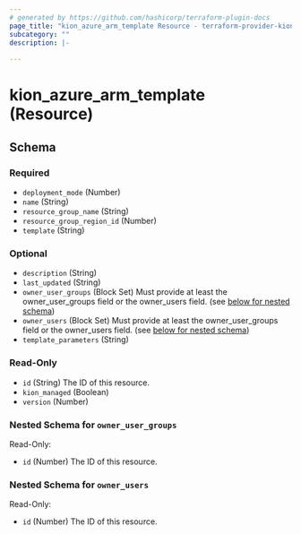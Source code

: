 ```yaml
---
# generated by https://github.com/hashicorp/terraform-plugin-docs
page_title: "kion_azure_arm_template Resource - terraform-provider-kion"
subcategory: ""
description: |-
  
---
```


# kion_azure_arm_template (Resource)





<!-- schema generated by tfplugindocs -->
## Schema

### Required

- `deployment_mode` (Number)
- `name` (String)
- `resource_group_name` (String)
- `resource_group_region_id` (Number)
- `template` (String)

### Optional

- `description` (String)
- `last_updated` (String)
- `owner_user_groups` (Block Set) Must provide at least the owner_user_groups field or the owner_users field. (see [below for nested schema](#nestedblock--owner_user_groups))
- `owner_users` (Block Set) Must provide at least the owner_user_groups field or the owner_users field. (see [below for nested schema](#nestedblock--owner_users))
- `template_parameters` (String)

### Read-Only

- `id` (String) The ID of this resource.
- `kion_managed` (Boolean)
- `version` (Number)

<a id="nestedblock--owner_user_groups"></a>
### Nested Schema for `owner_user_groups`

Read-Only:

- `id` (Number) The ID of this resource.


<a id="nestedblock--owner_users"></a>
### Nested Schema for `owner_users`

Read-Only:

- `id` (Number) The ID of this resource.
